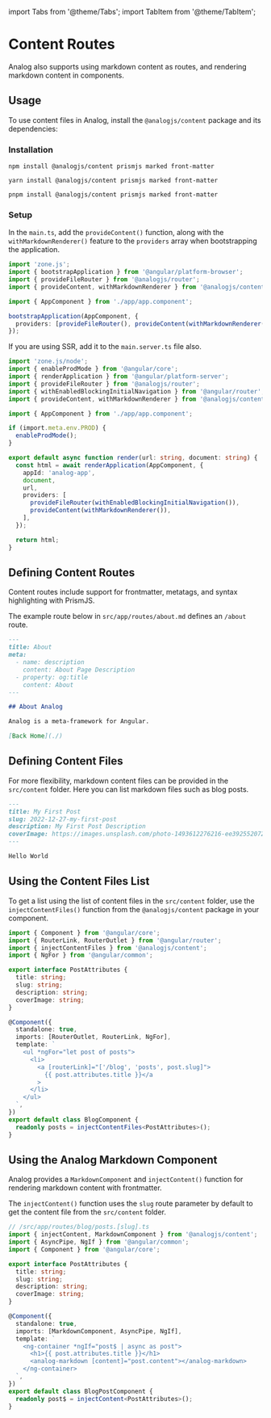import Tabs from '@theme/Tabs';
import TabItem from '@theme/TabItem';

# Content Routes

Analog also supports using markdown content as routes, and rendering markdown content in components.

## Usage

To use content files in Analog, install the `@analogjs/content` package and its dependencies:

### Installation

<Tabs groupId="package-manager">
  <TabItem value="npm">

```shell
npm install @analogjs/content prismjs marked front-matter
```

  </TabItem>

  <TabItem label="Yarn" value="yarn">

```shell
yarn install @analogjs/content prismjs marked front-matter
```

  </TabItem>

  <TabItem value="pnpm">

```shell
pnpm install @analogjs/content prismjs marked front-matter
```

  </TabItem>
</Tabs>

### Setup

In the `main.ts`, add the `provideContent()` function, along with the `withMarkdownRenderer()` feature to the `providers` array when bootstrapping the application.

```ts
import 'zone.js';
import { bootstrapApplication } from '@angular/platform-browser';
import { provideFileRouter } from '@analogjs/router';
import { provideContent, withMarkdownRenderer } from '@analogjs/content';

import { AppComponent } from './app/app.component';

bootstrapApplication(AppComponent, {
  providers: [provideFileRouter(), provideContent(withMarkdownRenderer())],
});
```

If you are using SSR, add it to the `main.server.ts` file also.

```ts
import 'zone.js/node';
import { enableProdMode } from '@angular/core';
import { renderApplication } from '@angular/platform-server';
import { provideFileRouter } from '@analogjs/router';
import { withEnabledBlockingInitialNavigation } from '@angular/router';
import { provideContent, withMarkdownRenderer } from '@analogjs/content';

import { AppComponent } from './app/app.component';

if (import.meta.env.PROD) {
  enableProdMode();
}

export default async function render(url: string, document: string) {
  const html = await renderApplication(AppComponent, {
    appId: 'analog-app',
    document,
    url,
    providers: [
      provideFileRouter(withEnabledBlockingInitialNavigation()),
      provideContent(withMarkdownRenderer()),
    ],
  });

  return html;
}
```

## Defining Content Routes

Content routes include support for frontmatter, metatags, and syntax highlighting with PrismJS.

The example route below in `src/app/routes/about.md` defines an `/about` route.

```md
---
title: About
meta:
  - name: description
    content: About Page Description
  - property: og:title
    content: About
---

## About Analog

Analog is a meta-framework for Angular.

[Back Home](./)
```

## Defining Content Files

For more flexibility, markdown content files can be provided in the `src/content` folder. Here you can list markdown files such as blog posts.

```md
---
title: My First Post
slug: 2022-12-27-my-first-post
description: My First Post Description
coverImage: https://images.unsplash.com/photo-1493612276216-ee3925520721?ixlib=rb-4.0.3&ixid=MnwxMjA3fDB8MHxwaG90by1wYWdlfHx8fGVufDB8fHx8&auto=format&fit=crop&w=464&q=80
---

Hello World
```

## Using the Content Files List

To get a list using the list of content files in the `src/content` folder, use the `injectContentFiles()` function from the `@analogjs/content` package in your component.

```ts
import { Component } from '@angular/core';
import { RouterLink, RouterOutlet } from '@angular/router';
import { injectContentFiles } from '@analogjs/content';
import { NgFor } from '@angular/common';

export interface PostAttributes {
  title: string;
  slug: string;
  description: string;
  coverImage: string;
}

@Component({
  standalone: true,
  imports: [RouterOutlet, RouterLink, NgFor],
  template: `
    <ul *ngFor="let post of posts">
      <li>
        <a [routerLink]="['/blog', 'posts', post.slug]">
          {{ post.attributes.title }}</a
        >
      </li>
    </ul>
  `,
})
export default class BlogComponent {
  readonly posts = injectContentFiles<PostAttributes>();
}
```

## Using the Analog Markdown Component

Analog provides a `MarkdownComponent` and `injectContent()` function for rendering markdown content with frontmatter.

The `injectContent()` function uses the `slug` route parameter by default to get the content file from the `src/content` folder.

```ts
// /src/app/routes/blog/posts.[slug].ts
import { injectContent, MarkdownComponent } from '@analogjs/content';
import { AsyncPipe, NgIf } from '@angular/common';
import { Component } from '@angular/core';

export interface PostAttributes {
  title: string;
  slug: string;
  description: string;
  coverImage: string;
}

@Component({
  standalone: true,
  imports: [MarkdownComponent, AsyncPipe, NgIf],
  template: `
    <ng-container *ngIf="post$ | async as post">
      <h1>{{ post.attributes.title }}</h1>
      <analog-markdown [content]="post.content"></analog-markdown>
    </ng-container>
  `,
})
export default class BlogPostComponent {
  readonly post$ = injectContent<PostAttributes>();
}
```

